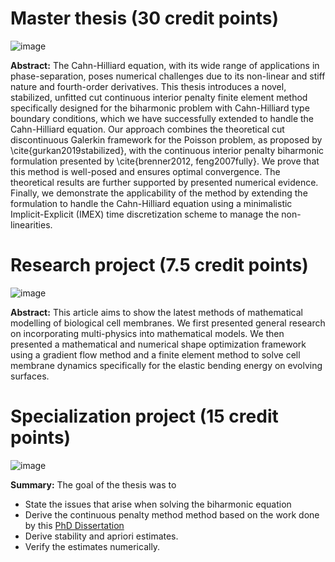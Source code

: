 # Master thesis (30 credit points) 
![image](https://github.com/isakhammer/master_thesis/assets/43385748/0b2e43c6-722c-444e-842a-dcf254963bf3)

**Abstract:** The Cahn-Hilliard equation, with its wide range of applications in phase-separation, poses numerical challenges due to its non-linear and stiff nature and fourth-order derivatives. This thesis introduces a novel, stabilized,
unfitted cut continuous interior penalty finite element method specifically designed for the biharmonic problem with Cahn-Hilliard type boundary conditions, which we have successfully extended to handle the Cahn-Hilliard equation. Our approach combines the theoretical cut
discontinuous Galerkin framework for the Poisson problem, as proposed by \cite{gurkan2019stabilized}, with the continuous interior penalty biharmonic formulation presented by \cite{brenner2012, feng2007fully}. We prove that this
method is well-posed and ensures optimal convergence. The theoretical results are further supported by presented numerical evidence. Finally, we demonstrate the applicability of the method by extending the formulation to handle the Cahn-Hilliard
equation using a minimalistic Implicit-Explicit (IMEX) time discretization scheme to manage the non-linearities.


# Research project (7.5 credit points) 
![image](https://github.com/isakhammer/master_thesis/assets/43385748/54f6ae33-31db-4d64-83cc-26395e405e0a)

**Abstract:** This article aims to show the latest methods of mathematical modelling of biological cell membranes. We first presented general research on incorporating multi-physics into mathematical models. We then presented a mathematical and numerical shape optimization framework using a gradient flow method and a finite element method to solve cell membrane dynamics specifically for the elastic bending energy on evolving surfaces.


# Specialization project (15 credit points) 
![image](https://github.com/isakhammer/master_thesis/assets/43385748/34e3115c-287a-475f-acb7-c9b510518389)

**Summary:** The goal of the thesis was to
- State the issues that arise when solving the biharmonic equation
- Derive the continuous penalty method method based on the work done by this [PhD Dissertation](https://digitalcommons.lsu.edu/gradschool_dissertations/1744/)
- Derive stability and apriori estimates.
- Verify the estimates numerically.
